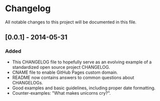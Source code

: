 # Changelog

All notable changes to this project will be documented in this file.

## [0.0.1] - 2014-05-31

### Added


- This CHANGELOG file to hopefully serve as an evolving example of a
  standardized open source project CHANGELOG.
- CNAME file to enable GitHub Pages custom domain.
- README now contains answers to common questions about CHANGELOGs.
- Good examples and basic guidelines, including proper date formatting.
- Counter-examples: "What makes unicorns cry?".


